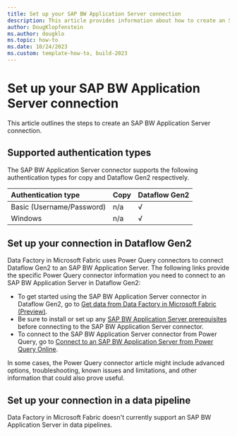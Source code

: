 ```yaml
---
title: Set up your SAP BW Application Server connection
description: This article provides information about how to create an SAP BW Application Server connection in Microsoft Fabric.
author: DougKlopfenstein
ms.author: dougklo
ms.topic: how-to
ms.date: 10/24/2023
ms.custom: template-how-to, build-2023
---
```


# Set up your SAP BW Application Server connection

This article outlines the steps to create an SAP BW Application Server connection.


## Supported authentication types

The SAP BW Application Server connector supports the following authentication types for copy and Dataflow Gen2 respectively.  

|Authentication type |Copy |Dataflow Gen2 |
|:---|:---|:---|
|Basic (Username/Password)| n/a | √ |
|Windows| n/a | √ |

## Set up your connection in Dataflow Gen2

Data Factory in Microsoft Fabric uses Power Query connectors to connect Dataflow Gen2 to an SAP BW Application Server. The following links provide the specific Power Query connector information you need to connect to an SAP BW Application Server in Dataflow Gen2:

- To get started using the SAP BW Application Server connector in Dataflow Gen2, go to [Get data from Data Factory in Microsoft Fabric (Preview)](/power-query/where-to-get-data#get-data-from-data-factory-in-microsoft-fabric-preview).
- Be sure to install or set up any [SAP BW Application Server prerequisites](/power-query/connectors/sap-bw/application-setup-and-connect#prerequisites) before connecting to the SAP BW Application Server connector.
- To connect to the SAP BW Application Server connector from Power Query, go to [Connect to an SAP BW Application Server from Power Query Online](/power-query/connectors/sap-bw/application-setup-and-connect#connect-to-an-sap-bw-application-server-from-power-query-online).

In some cases, the Power Query connector article might include advanced options, troubleshooting, known issues and limitations, and other information that could also prove useful.

## Set up your connection in a data pipeline

Data Factory in Microsoft Fabric doesn't currently support an SAP BW Application Server in data pipelines.
